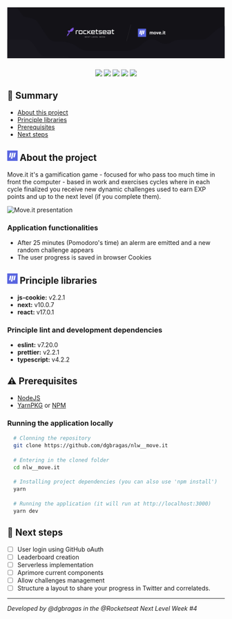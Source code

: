 <h1>
  <img src="./docs/banner.png" alt="Rocketseat Move.it" />
</h1>

<p align="center">
  <img src="https://img.shields.io/static/v1?label=Vercel&message=deploy&color=black&style=for-the-badge&logo=vercel"/>
  <img src="https://img.shields.io/github/languages/count/dgbragas/nlw__move.it?style=for-the-badge" />
  <img src="https://img.shields.io/github/repo-size/dgbragas/nlw__move.it?style=for-the-badge" />
  <img src="http://img.shields.io/static/v1?label=Code%20Style&message=AirBnB&color=red&style=for-the-badge" />
  <img src="http://img.shields.io/static/v1?label=STATUS&message=v1%20Finished&color=yellowgreen&style=for-the-badge"/>
</p>

## **:book: Summary**

- [About this project](#-about-the-project)
- [Principle libraries](#-principle-libraries)
- [Prerequisites](#warning-prerequisites)
- [Next steps](#shoe-next-steps)

## **<img src="./docs/badge.png"> About the project**

Move.it it's a gamification game - focused for who pass too much time in front the computer - based in work and exercises cycles where in each cycle finalized you receive new dynamic challenges used to earn EXP points and up to the next level (if you complete them).

<img src="./docs/moveit-capture.gif" alt="Move.it presentation" />

### Application functionalities

- After 25 minutes (Pomodoro's time) an alerm are emitted and a new random challenge appears
- The user progress is saved in browser Cookies

## **<img src="./docs/badge.png"> Principle libraries**

- **js-cookie:** v2.2.1
- **next:** v10.0.7
- **react:** v17.0.1

### Principle lint and development dependencies

- **eslint:** v7.20.0
- **prettier:** v2.2.1
- **typescript:** v4.2.2

## **:warning: Prerequisites**

- <a href="https://nodejs.org/en/" target="_blank">NodeJS</a>
- <a href="https://yarnpkg.com/" target="_blank">YarnPKG</a> or <a href="https://www.npmjs.com/" target="_blank">NPM</a>

### Running the application locally

```bash
  # Clonning the repository
  git clone https://github.com/dgbragas/nlw__move.it

  # Entering in the cloned folder
  cd nlw__move.it

  # Installing project dependencies (you can also use 'npm install')
  yarn

  # Running the application (it will run at http://localhost:3000)
  yarn dev
```

## **:shoe: Next steps**

- [ ] User login using GitHub oAuth
- [ ] Leaderboard creation
- [ ] Serverless implementation
- [ ] Aprimore current components
- [ ] Allow challenges management
- [ ] Structure a layout to share your progress in Twitter and correlateds.

---

*Developed by @dgbragas in the @Rocketseat Next Level Week #4*
